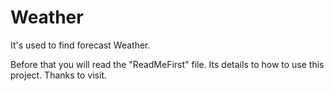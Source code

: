 # Weather
It's used to find forecast Weather.

Before that you will read the "ReadMeFirst" file. Its details to how to use this project. Thanks to visit.

